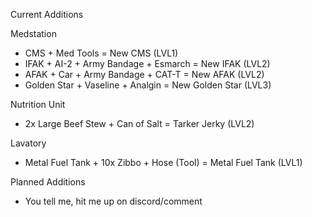 Current Additions

Medstation
- CMS + Med Tools = New CMS (LVL1)
- IFAK + AI-2 + Army Bandage + Esmarch = New IFAK (LVL2)
- AFAK + Car + Army Bandage + CAT-T = New AFAK (LVL2)
- Golden Star + Vaseline + Analgin = New Golden Star (LVL3)

Nutrition Unit
- 2x Large Beef Stew + Can of Salt = Tarker Jerky (LVL2)

Lavatory
- Metal Fuel Tank + 10x Zibbo + Hose (Tool) = Metal Fuel Tank (LVL1)

Planned Additions
- You tell me, hit me up on discord/comment